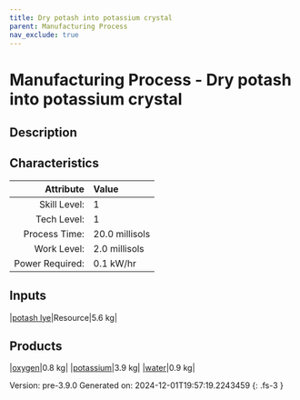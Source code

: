 ```yaml
---
title: Dry potash into potassium crystal
parent: Manufacturing Process
nav_exclude: true
---
```

# Manufacturing Process - Dry potash into potassium crystal

## Description
&#10;&#9;&#9;&#10;&#9;&#9;

## Characteristics

| Attribute      | Value |
|--------:|:------|
|Skill Level:|1|
|Tech Level:|1|
|Process Time:|20.0 millisols|
|Work Level:|2.0 millisols|
|Power Required:|0.1 kW/hr|

## Inputs

|[potash lye](../resource/potash-lye.html)|Resource|5.6 kg|

## Products

|[oxygen](../resource/oxygen.html)|0.8 kg|
|[potassium](../resource/potassium.html)|3.9 kg|
|[water](../resource/water.html)|0.9 kg|


Version: pre-3.9.0 Generated on: 2024-12-01T19:57:19.2243459
{: .fs-3 }

